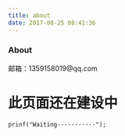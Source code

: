 ```yaml
---
title: about
date: 2017-08-25 08:41:36
---
```


  <div class="widget-wrap">
    <h3 class="widget-title">About</h3>
    <div class="widget">
      邮箱：1359158019@qq.com<br />
    </div>
  </div>

# 此页面还在建设中
```
prinf("Waiting···········");

```